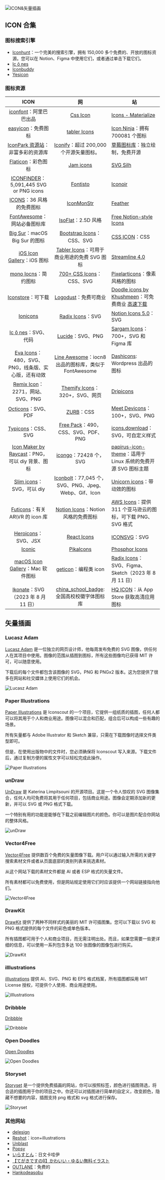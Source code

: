![ICON&矢量插画](https://usacdn.wangdu.site/file/blog-cdn/WP-CDN-02/2023/202301291433727.webp)

## ICON 合集

### 图标搜索引擎

- [Iconhunt](https://www.iconhunt.site/)：一个完美的搜索引擎，拥有 150,000 多个免费的、开放的图标资源。您可以在 Notion、Figma 中使用它们，或者通过单击下载它们。
- [Ic ô nes](https://icones.js.org/)
- [Iconbuddy](https://iconbuddy.app/)
- [Yesicon](https://yesicon.app/)

### 图标资源

|                             ICON                             |                              网                              | 站                                                           |
| :----------------------------------------------------------: | :----------------------------------------------------------: | ------------------------------------------------------------ |
|      [iconfont](https://www.iconfont.cn/)：阿里巴巴出品      |                [Css Icon](https://css.gg/app)                | [Icons - Materialize](https://materializecss.com/icons.html) |
|        [easyicon](https://www.easyicon.cc/)：免费图标        |           [tabler Icons](https://tabler-icons.io/)           | [Icon Ninja](https://www.iconninja.com/)：拥有 700081 个图标 |
| [IconPark 资源站](https://iconpark.oceanengine.com/home/)：非富多彩的资源库 | [Iconify](https://iconify.design/)：超过 200,000 个开源矢量图标。 | [草莓图标库](http://chuangzaoshi.com/icon/#)：独立绘制，免费开源 |
|       [Flaticon](https://www.flaticon.com/)：彩色图标        |             [Jam icons](https://jam-icons.com/)              | [SVG Silh](https://svgsilh.com/)                             |
| [ICONFINDER](https://www.iconfinder.com/)：5,091,445 SVG or PNG icons |              [Fontisto](https://fontisto.com/)               | [Iconoir](https://iconoir.com/)                              |
|      [ICONS](https://icons8.cn/icons)：36 风格的免费图标      |            [IconMonStr](https://iconmonstr.com/)             | [Feather](https://feathericons.com/)                         |
|   [FontAwesome](https://fontawesome.com/)：网站必备图标库    |          [IsoFlat](https://isoflat.com/)：2.5D 风格          | [Free Notion-style Icons](https://maryamato88.gumroad.com/l/pbmkt) |
|   [Big Sur](https://macosicons.com/)：macOS Big Sur 的图标    | [Bootstrap Icons](https://icons.getbootstrap.com/)：CSS、SVG | [CSS ICON](https://cssicon.space/)：CSS                      |
| [iOS Icon Gallery](https://www.iosicongallery.com/)：iOS 图标 | [Tabler Icons](https://tablericons.com/)：可用于商业用途的免费 SVG 图标 | [Streamline 4.0](https://www.streamlinehq.com/)              |
|     [mono Iocns](https://icons.mono.company/)：简约图标      |         [700+ CSS Icons](https://css.gg/)：CSS、SVG          | [Pixelarticons](https://pixelarticons.com/)：像素风格的图标  |
|          [Iconstore](https://iconstore.co/)：可下载          |        [Logodust](https://logodust.com/)：免费可商业         | [Doodle icons by Khushmeen](https://khushmeen.com/icons.html)：可免费商业 [高速下载](https://www.123pan.com/s/NFzA-tARgh) |
|            [Ionicons](https://ionic.io/ionicons)             |       [Radix Icons](https://icons.radix-ui.com/)：SVG        | [Notion Icons 5.0](https://notionv5.vyshnav.xyz/)：SVG       |
|         [Ic ô nes](https://icones.js.org/)：SVG、代码          |           [Lucide](https://lucide.dev/)：SVG、PNG            | [Sargam Icons](https://sargamicons.com/)：700+，SVG 和 Figma 库 |
| [Eva Icons](https://akveo.github.io/eva-icons)：480，SVG、PNG，线条版、实心版，还有动效 | [Line Awesome](https://icons8.com/line-awesome)：iocn8 出品的图标库，类似于 FontAwesome | [Dashicons](https://developer.wordpress.org/resource/dashicons): Wordpress 出品的图标 |
|  [Remix Icon](https://remixicon.com/)：2271，网站、SVG、PNG  | [Themify Icons](https://themify.me/themify-icons)：320+，SVG、网页 | [Dripicons](http://demo.amitjakhu.com/dripicons/)            |
|     [Octicons](https://primer.style/octicons/)：SVG、PDF     | [ZURB](https://legacy-zurb.netlify.app/playground/foundation-icon-fonts-3)：CSS | [Meet Devicons](http://vorillaz.github.io/devicons/)：100+，SVG、PNG |
|    [Typicons](https://www.s-ings.com/typicons/)：CSS、SVG    | [Free Pack](https://icomoon.io/#preview-free)：490，CSS、SVG、PDF、PNG | [icons.download](https://icons.download/)：SVG，可自定义样式 |
| [Icon Maker by Raycast](https://icon.ray.so/)：PNG，可以 diy 背景、图标 |     [icongo](https://icongo.github.io/#/)：72428 个，SVG      | [papirus-icon-theme](https://github.com/PapirusDevelopmentTeam/papirus-icon-theme)：适用于 Linux 系统的免费开源 SVG 图标主题 |
|      [Slim icons](https://slimicons.com/)：SVG，可以 diy      | [Iconbolt](https://www.iconbolt.com/)：77,045 个，SVG、PNG、Jpeg、Webp、Gif、Icon | [Unicorn icons](https://unicornicons.com/)：带动效的图标     |
|     [Futicons](https://futicons.com/)：有关 AR\VR 的 icon 库     | [Notion Icons](https://www.overflow.design/ni-duotone.html)：Notion 风格的免费图标 | [AWS Icons](https://aws-icons.com/)：提供 311 个亚马逊云的图标，可下载 PNG、SVG 格式 |
|        [Heroicons](https://heroicons.com/)：SVG、JSX         |   [React Icons](https://react-icons.github.io/react-icons)   | [ICONSVG](https://iconsvg.xyz/)：SVG                         |
|                [Iconic](https://iconic.app/)                 |             [PikaIcons](https://pikaicons.com/)              | [Phosphor Icons](https://phosphoricons.com/)                 |
| [macOS Icon Gallery](https://www.macosicongallery.com/)：Mac 软件图标 |  [geticon](https://github.com/get-icon/geticon)：编程类 icon  | [Radix Icons](https://www.radix-ui.com/icons)：SVG、Figma、Sketch（2023 年 8 月 11 日） |
|    [Ikonate](https://ikonate.com/)：SVG（2023 年 8 月 11 日）     | [china_school_badge](https://github.com/lovefc/china_school_badge): 全国高校校徽字体图标库 | [HQ ICON](https://icon.yukonga.top/)：从 App Store 获取高清应用图标 |

## 矢量插画

### Lucasz Adam

[Lucasz Adam](https://lukaszadam.com/illustrations) 是一位独立的网页设计师，他每周发布免费的 SVG 图像，供任何人在其项目中使用。图像的范围从插图到图标，所有这些图像均已获得 MIT 许可，可以随意使用。

下载后的每个文件都包含该图像的 SVG，PNG 和 PNGx2 版本。这为您提供了很多在网站和社交媒体上使用它们的机会。

![Lucasz Adam](https://usacdn.wangdu.site/file/blog-cdn/WP-CDN/20210511141100.webp)

### Paper Illustrations

[Paper Illustrations](https://iconscout.com/paper-illustrations) 是 Iconscout 的一个项目，它提供一组纸质的插图，任何人都可以将其用于个人和商业用途。图像可以混合和匹配，组合后可以构成一些有趣的场景。

所有矢量都与 Adobe Illustrator 和 Sketch 兼容，只需在下载图像时选择文件类型即可。

但是，在使用出版物中的文件时，您必须确保将 Iconscout 写入来源。下载文件后，通过复制方便的属性文字可以轻松完成此操作。

![Paper Illustrations](https://usacdn.wangdu.site/file/blog-cdn/WP-CDN/20210511141550.webp)

### unDraw

[UnDraw](https://undraw.co/) 是 Katerina Limpitsouni 的开源项目。这是一个令人惊叹的 SVG 图像集合，任何人均可免费将其用于任何项目，包括商业用途。图像会定期添加新的更新，并可以 SVG 或 PNG 格式下载。

一个特别有用的功能是能够在下载之前编辑图片的颜色。你可以是图片配合你网站的整体风格。

![unDraw](https://usacdn.wangdu.site/file/blog-cdn/WP-CDN/20210511141726.webp)

### Vector4Free

[Vector4Free](https://www.vector4free.com/) 提供数百个免费的矢量图像下载。用户可以通过输入所需的关键字搜索素材文件或者从页面底部的类别列表来挑选素材。

从这个网站下载的素材文件都是 AI 或者 ESP 格式的矢量文件。

所有素材都可以免费使用，但是网站规定使用它们时应该提供一个网站链接指向他们。

![Vector4Free](https://usacdn.wangdu.site/file/blog-cdn/WP-CDN/20210511143530.webp)

### DrawKit

[DrawKit](https://www.drawkit.io/) 提供了两种不同样式的美丽的 MIT 许可插图集。您可以下载以 SVG 和 PNG 格式提供的每个文件的彩色或单色版本。

所有插图都可用于个人和商业项目，而无需注明出处。而且，如果您需要一些更详细的信息，可以使用一系列包含多达 100 张图像的图像包进行购买。

![DrawKit](https://usacdn.wangdu.site/file/blog-cdn/WP-CDN/20210511144545.webp)

### illlustrations

[illlustrations](https://illlustrations.co/) 提供 AI、SVG、PNG 和 EPS 格式档案，所有插图都採用 MIT License 授权，可提供个人使用、商业用途使用。

![illlustrations](https://usacdn.wangdu.site/file/blog-cdn/WP-CDN/20210513162541.webp)

### Dribbble

[Dribbble](https://dribbble.com/) 

![Dribbble](https://usacdn.wangdu.site/file/blog-cdn/WP-CDN/20210513163203.webp)

### Open Doodles

[Open Doodles](https://www.opendoodles.com/)

![Open Doodles](https://usacdn.wangdu.site/file/blog-cdn/WP-CDN/202201061719920.webp)

### Storyset

[Storyset](https://storyset.com/) 是一个提供免费插画的网站，你可以按照标签，颜色进行插图筛选，将合适的插图用于你的项目之中。你还可以对插图进行简单的自定义，改变颜色，隐藏不想要的内容，插图支持 png 格式和 svg 格式进行保存。

![Storyset](https://usacdn.wangdu.site/file/blog-cdn/WP-CDN/202201131702342.webp)

### 其他网站

- [delesign](https://delesign.com/free-designs/graphics/illustration/)
- [Reshot](https://www.reshot.com/)：icon+illustrations
- [Unblast](https://unblast.com/)
- [Popsy](https://popsy.co/illustrations)
- [いらすとん](https://www.irasuton.com/)：日文卡哇伊
- [【てがきですのβ】かわいい・ゆるい無料イラスト](https://regeld.com/desi/)
- [OUTLANE](https://outlane.co/topics/freebie/)：免费的
- [Hankodeasobu](http://hankodeasobu.com/)

